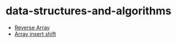 # data-structures-and-algorithms

-  [Reverse Array](https://github.com/roaa1298/data-structures-and-algorithms/blob/main/challenge1/README.md)  
-  [Array insert shift](https://github.com/roaa1298/data-structures-and-algorithms/blob/main/challenge2/README.md)
